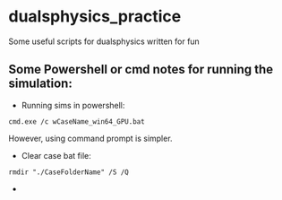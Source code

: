 # dualsphysics_practice
Some useful scripts for dualsphysics written for fun

## Some Powershell or cmd notes for running the simulation:
- Running sims in powershell:
```
cmd.exe /c wCaseName_win64_GPU.bat
```
However, using command prompt is simpler.
- Clear case bat file:
```
rmdir "./CaseFolderName" /S /Q
```
- 
